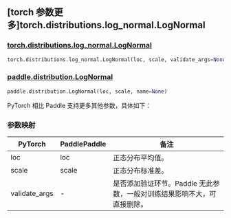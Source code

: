 ## [torch 参数更多]torch.distributions.log_normal.LogNormal

### [torch.distributions.log_normal.LogNormal](https://pytorch.org/docs/stable/distributions.html#torch.distributions.log_normal.LogNormal)

```python
torch.distributions.log_normal.LogNormal(loc, scale, validate_args=None)
```

### [paddle.distribution.LogNormal](https://www.paddlepaddle.org.cn/documentation/docs/zh/develop/api/paddle/distribution/LogNormal_cn.html#lognormal)

```python
paddle.distribution.LogNormal(loc, scale, name=None)
```

PyTorch 相比 Paddle 支持更多其他参数，具体如下：

### 参数映射

| PyTorch       | PaddlePaddle | 备注                                                                    |
| ------------- | ------------ | ----------------------------------------------------------------------- |
| loc           | loc          | 正态分布平均值。                                                        |
| scale         | scale        | 正态分布标准差。                                                        |
| validate_args | -            | 是否添加验证环节。Paddle 无此参数，一般对训练结果影响不大，可直接删除。 |
